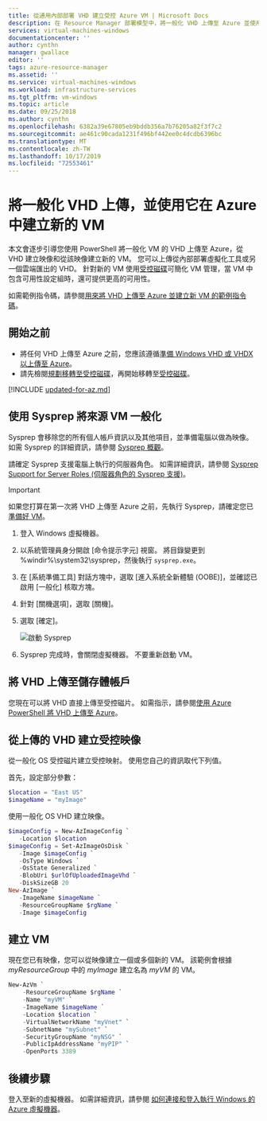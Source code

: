 ```yaml
---
title: 從通用內部部署 VHD 建立受控 Azure VM | Microsoft Docs
description: 在 Resource Manager 部署模型中，將一般化 VHD 上傳至 Azure 並使用它來建立新 VM。
services: virtual-machines-windows
documentationcenter: ''
author: cynthn
manager: gwallace
editor: ''
tags: azure-resource-manager
ms.assetid: ''
ms.service: virtual-machines-windows
ms.workload: infrastructure-services
ms.tgt_pltfrm: vm-windows
ms.topic: article
ms.date: 09/25/2018
ms.author: cynthn
ms.openlocfilehash: 6382a39e67805eb9bddb356a7b76205a82f3f7c2
ms.sourcegitcommit: ae461c90cada1231f496bf442ee0c4dcdb6396bc
ms.translationtype: MT
ms.contentlocale: zh-TW
ms.lasthandoff: 10/17/2019
ms.locfileid: "72553461"
---
```

# <a name="upload-a-generalized-vhd-and-use-it-to-create-new-vms-in-azure"></a>將一般化 VHD 上傳，並使用它在 Azure 中建立新的 VM

本文會逐步引導您使用 PowerShell 將一般化 VM 的 VHD 上傳至 Azure，從 VHD 建立映像和從該映像建立新的 VM。 您可以上傳從內部部署虛擬化工具或另一個雲端匯出的 VHD。 針對新的 VM 使用[受控磁碟](managed-disks-overview.md)可簡化 VM 管理，當 VM 中包含可用性設定組時，還可提供更高的可用性。 

如需範例指令碼，請參閱[用來將 VHD 上傳至 Azure 並建立新 VM 的範例指令碼](../scripts/virtual-machines-windows-powershell-upload-generalized-script.md)。

## <a name="before-you-begin"></a>開始之前

- 將任何 VHD 上傳至 Azure 之前，您應該遵循[準備 Windows VHD 或 VHDX 以上傳至 Azure](prepare-for-upload-vhd-image.md?toc=%2fazure%2fvirtual-machines%2fwindows%2ftoc.json)。
- 請先檢閱[規劃移轉至受控磁碟](on-prem-to-azure.md#plan-for-the-migration-to-managed-disks)，再開始移轉至[受控磁碟](managed-disks-overview.md)。

[!INCLUDE [updated-for-az.md](../../../includes/updated-for-az.md)]


## <a name="generalize-the-source-vm-by-using-sysprep"></a>使用 Sysprep 將來源 VM 一般化

Sysprep 會移除您的所有個人帳戶資訊以及其他項目，並準備電腦以做為映像。 如需 Sysprep 的詳細資訊，請參閱 [Sysprep 概觀](https://docs.microsoft.com/windows-hardware/manufacture/desktop/sysprep--system-preparation--overview)。

請確定 Sysprep 支援電腦上執行的伺服器角色。 如需詳細資訊，請參閱 [Sysprep Support for Server Roles (伺服器角色的 Sysprep 支援)](https://msdn.microsoft.com/windows/hardware/commercialize/manufacture/desktop/sysprep-support-for-server-roles)。

> [!IMPORTANT]
> 如果您打算在第一次將 VHD 上傳至 Azure 之前，先執行 Sysprep，請確定您已[準備好 VM](prepare-for-upload-vhd-image.md?toc=%2fazure%2fvirtual-machines%2fwindows%2ftoc.json)。 
> 
> 

1. 登入 Windows 虛擬機器。
2. 以系統管理員身分開啟 [命令提示字元] 視窗。 將目錄變更到 %windir%\system32\sysprep，然後執行 `sysprep.exe`。
3. 在 [系統準備工具] 對話方塊中，選取 [進入系統全新體驗 (OOBE)]，並確認已啟用 [一般化] 核取方塊。
4. 針對 [關機選項]，選取 [關機]。
5. 選取 [確定]。
   
    ![啟動 Sysprep](./media/upload-generalized-managed/sysprepgeneral.png)
6. Sysprep 完成時，會關閉虛擬機器。 不要重新啟動 VM。


## <a name="upload-the-vhd-to-your-storage-account"></a>將 VHD 上傳至儲存體帳戶

您現在可以將 VHD 直接上傳至受控磁片。 如需指示，請參閱[使用 Azure PowerShell 將 VHD 上傳至 Azure](disks-upload-vhd-to-managed-disk-powershell.md)。


## <a name="create-a-managed-image-from-the-uploaded-vhd"></a>從上傳的 VHD 建立受控映像 

從一般化 OS 受控磁片建立受控映射。 使用您自己的資訊取代下列值。


首先，設定部分參數：

```powershell
$location = "East US" 
$imageName = "myImage"
```

使用一般化 OS VHD 建立映像。

```powershell
$imageConfig = New-AzImageConfig `
   -Location $location
$imageConfig = Set-AzImageOsDisk `
   -Image $imageConfig `
   -OsType Windows `
   -OsState Generalized `
   -BlobUri $urlOfUploadedImageVhd `
   -DiskSizeGB 20
New-AzImage `
   -ImageName $imageName `
   -ResourceGroupName $rgName `
   -Image $imageConfig
```


## <a name="create-the-vm"></a>建立 VM

現在您已有映像，您可以從映像建立一個或多個新的 VM。 該範例會根據 *myResourceGroup* 中的 *myImage* 建立名為 *myVM* 的 VM。


```powershell
New-AzVm `
    -ResourceGroupName $rgName `
    -Name "myVM" `
    -ImageName $imageName `
    -Location $location `
    -VirtualNetworkName "myVnet" `
    -SubnetName "mySubnet" `
    -SecurityGroupName "myNSG" `
    -PublicIpAddressName "myPIP" `
    -OpenPorts 3389
```


## <a name="next-steps"></a>後續步驟

登入至新的虛擬機器。 如需詳細資訊，請參閱 [如何連接和登入執行 Windows 的 Azure 虛擬機器](connect-logon.md?toc=%2fazure%2fvirtual-machines%2fwindows%2ftoc.json)。 

